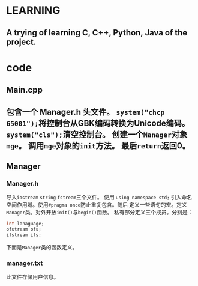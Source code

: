 # LEARNING
A trying of learning C, C++, Python, Java of the project.
---
# code
## Main.cpp
包含一个 Manager.h 头文件。
`system("chcp 65001");`将控制台从GBK编码转换为Unicode编码。
`system("cls");`清空控制台。
创建一个`Manager`对象`mge`。
调用`mge`对象的`init`方法。
最后`return`返回0。
---
## Manager
### Manager.h
导入`iostream`
`string`
`fstream`三个文件。
使用
`using namespace std;`
引入命名空间作用域。使用`#pragma once`防止重复包含。随后
定义一些语句的宏。定义`Manager`类。对外开放`init()`与`begin()`函数。
私有部分定义三个成员。分别是：
```cpp
int lanaguage;
ofstream ofs;
ifstream ifs;
```
下面是`Manager`类的函数定义。
### manager.txt
此文件存储用户信息。